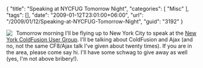 {
	"title": "Speaking at NYCFUG Tomorrow Night",
	"categories": [
		"Misc"
	],
	"tags": [],
	"date": "2009-01-12T23:01:00+06:00",
	"url": "/2009/01/12/Speaking-at-NYCFUG-Tomorrow-Night",
	"guid": "3192"
}

<img src="http://static.raymondcamden.com/images/cfjedi//id4.jpg" align="left" style="margin-right:10px"> Tomorrow morning I'll be flying up to New York City to speak at the <a href="http://www.nycfug.com/">New York ColdFusion User Group</a>. I'll be talking about ColdFusion and Ajax (and no, not the same CF8/Ajax talk I've given about twenty times). If you are in the area, please come say hi. I'll have some schwag to give away as well (yes, I'm not above bribery!). 

<br clear="left">